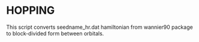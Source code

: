 # HOPPING

This script converts seedname_hr.dat hamiltonian from wannier90 package to block-divided form between orbitals. 
